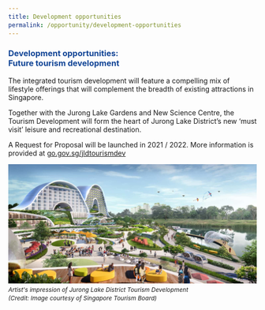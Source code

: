 ```yaml
---
title: Development opportunities
permalink: /opportunity/development-opportunities
---
```


<h3 style="color:#124596; font-weight:bold;">Development opportunities:<br>
Future tourism development </h3>

The integrated tourism development will feature a compelling mix of lifestyle offerings that will complement the breadth of existing attractions in Singapore. 

Together with the Jurong Lake Gardens and New Science Centre, the Tourism Development will form the heart of Jurong Lake District’s new ‘must visit’ leisure and recreational destination.

A Request for Proposal will be launched in 2021 / 2022. 
More information is provided at [go.gov.sg/jldtourismdev](https://go.gov.sg/jldtourismdev)

![Lakeside Evening](/images/jld_lakeside_day.jpg)
<span style="font-size:12px; font-style:italic;">Artist's impression of Jurong Lake District Tourism Development <br>(Credit: Image courtesy of Singapore Tourism Board)</span>